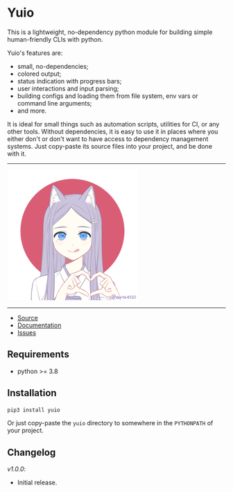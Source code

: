 # Yuio

This is a lightweight, no-dependency python module for building simple human-friendly CLIs
with python. 

Yuio's features are:

- small, no-dependencies;
- colored output;
- status indication with progress bars;
- user interactions and input parsing;
- building configs and loading them from file system, env vars or command line arguments;
- and more.

It is ideal for small things such as automation scripts, utilities for CI, or any other tools.
Without dependencies, it is easy to use it in places where you either don't or don't want to have
access to dependency management systems. Just copy-paste its source files into your project,
and be done with it.

---

![A light-purple-haired catgirl smiling at you and showing heart with her hands](./docs/source/_static/yuio_small.png "Picture of Yuio")

---

- [Source](https://github.com/taminomara/yuio/)
- [Documentation](https://yuio.readthedocs.io/en/stable/)
- [Issues](https://github.com/taminomara/yuio/issues)

## Requirements

- python >= 3.8

## Installation

```sh
pip3 install yuio
```

Or just copy-paste the `yuio` directory to somewhere in the `PYTHONPATH` of your project.

## Changelog

*v1.0.0*:

- Initial release.
